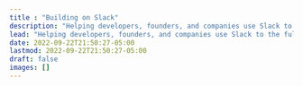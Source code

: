 ```yaml
---
title : "Building on Slack"
description: "Helping developers, founders, and companies use Slack to the fullest."
lead: "Helping developers, founders, and companies use Slack to the fullest."
date: 2022-09-22T21:50:27-05:00
lastmod: 2022-09-22T21:50:27-05:00
draft: false
images: []
---
```

